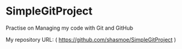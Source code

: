 # SimpleGitProject
Practise on Managing my code with Git and GitHub

My repository URL:
( https://github.com/shasmoe/SimpleGitProject )